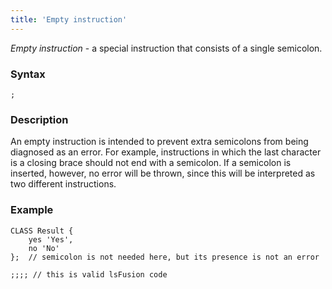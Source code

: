 ```yaml
---
title: 'Empty instruction'
---
```


*Empty instruction* - a special instruction that consists of a single semicolon.

### Syntax

    ;

### Description

An empty instruction is intended to prevent extra semicolons from being diagnosed as an error. For example, instructions in which the last character is a closing brace should not end with a semicolon. If a semicolon is inserted, however, no error will be thrown, since this will be interpreted as two different instructions. 

### Example


```lsf
CLASS Result {
    yes 'Yes',
    no 'No'
};  // semicolon is not needed here, but its presence is not an error

;;;; // this is valid lsFusion code
```

  
